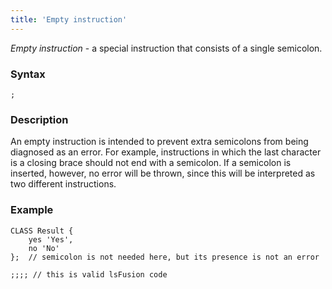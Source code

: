 ```yaml
---
title: 'Empty instruction'
---
```


*Empty instruction* - a special instruction that consists of a single semicolon.

### Syntax

    ;

### Description

An empty instruction is intended to prevent extra semicolons from being diagnosed as an error. For example, instructions in which the last character is a closing brace should not end with a semicolon. If a semicolon is inserted, however, no error will be thrown, since this will be interpreted as two different instructions. 

### Example


```lsf
CLASS Result {
    yes 'Yes',
    no 'No'
};  // semicolon is not needed here, but its presence is not an error

;;;; // this is valid lsFusion code
```

  
